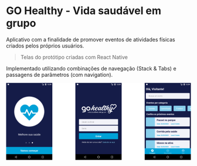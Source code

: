 # GO Healthy - Vida saudável em grupo

Aplicativo com a finalidade de promover eventos de atividades físicas criados pelos próprios usuários.

> Telas do protótipo criadas com React Native

Implementado utilizando combinações de navegação (Stack & Tabs) e passagens de parâmetros (com navigation).

<img src="https://raw.githubusercontent.com/dcalds/gohealthy-app/master/src/assets/scrsht.png" alt="Image" width="900" text-center>